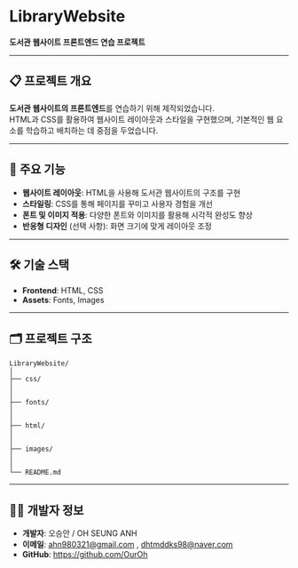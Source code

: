 # LibraryWebsite  
**도서관 웹사이트 프론트엔드 연습 프로젝트**  

---

## 📋 프로젝트 개요  
**도서관 웹사이트의 프론트엔드**를 연습하기 위해 제작되었습니다.  
HTML과 CSS를 활용하여 웹사이트 레이아웃과 스타일을 구현했으며, 기본적인 웹 요소를 학습하고 배치하는 데 중점을 두었습니다.  

---

## 🚀 주요 기능  
- **웹사이트 레이아웃**: HTML을 사용해 도서관 웹사이트의 구조를 구현  
- **스타일링**: CSS를 통해 페이지를 꾸미고 사용자 경험을 개선  
- **폰트 및 이미지 적용**: 다양한 폰트와 이미지를 활용해 시각적 완성도 향상  
- **반응형 디자인** (선택 사항): 화면 크기에 맞게 레이아웃 조정  

---

## 🛠️ 기술 스택  
- **Frontend**: HTML, CSS  
- **Assets**: Fonts, Images  

---

## 🗂️ 프로젝트 구조  
```plaintext
LibraryWebsite/
│
├── css/               
│   
│
├── fonts/             
│    
│
├── html/                 
│               
│
├── images/              
│   
│
└── README.md

```
---

## 🧑‍💻 개발자 정보  
- **개발자**: 오승안 / OH SEUNG ANH 
- **이메일**: ahn980321@gmail.com , dhtmddks98@naver.com 
- **GitHub**: https://github.com/OurOh

